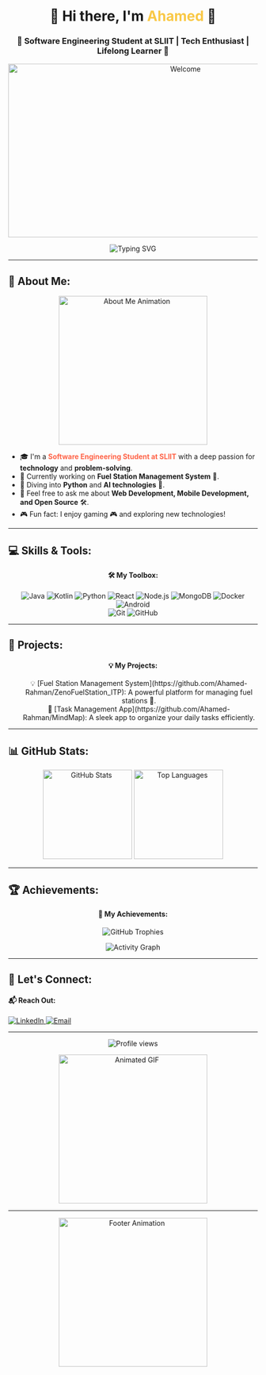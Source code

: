 <h1 align="center">🌟 Hi there, I'm <span style="color:#f9c846; font-weight:bold;">Ahamed</span> 👋</h1>
<h3 align="center">🚀 Software Engineering Student at SLIIT | Tech Enthusiast | Lifelong Learner 🌟</h3>

<p align="center">
  <img src="https://raw.githubusercontent.com/Ahamed-Rahman/your-repo/main/welcome.gif" alt="Welcome" width="700" height="350"/>
</p>

<div align="center">
  <img src="https://readme-typing-svg.herokuapp.com?size=30&color=F70000&lines=Welcome+to+my+Profile;Software+Engineering+Student;Lifelong+Learner;Tech+Enthusiast" alt="Typing SVG" />
</div>

---

## 🎉 About Me:

<p align="center">
  <img src="https://media.giphy.com/media/26AOSO5R2M2tpe3X6/giphy.gif" width="300" alt="About Me Animation"/>
</p>

- 🎓 I'm a **<span style="color: #FF6347;">Software Engineering Student at SLIIT</span>** with a deep passion for **technology** and **problem-solving**.
- 🔭 Currently working on **Fuel Station Management System** 🚗.
- 🌱 Diving into **Python** and **AI technologies** 🤖.
- 💬 Feel free to ask me about **Web Development, Mobile Development, and Open Source** 🛠️.
- 🎮 Fun fact: I enjoy gaming 🎮 and exploring new technologies!

---

## 💻 Skills & Tools:

<div align="center">
  <h4>🛠️ My Toolbox:</h4>
  <img src="https://img.shields.io/badge/Java-ED8B00?style=for-the-badge&logo=java&logoColor=white" alt="Java"/>
  <img src="https://img.shields.io/badge/Kotlin-0095D5?style=for-the-badge&logo=kotlin&logoColor=white" alt="Kotlin"/>
  <img src="https://img.shields.io/badge/Python-3776AB?style=for-the-badge&logo=python&logoColor=white" alt="Python"/>
  <img src="https://img.shields.io/badge/React-61DAFB?style=for-the-badge&logo=react&logoColor=black" alt="React"/>
  <img src="https://img.shields.io/badge/Node.js-339933?style=for-the-badge&logo=nodedotjs&logoColor=white" alt="Node.js"/>
  <img src="https://img.shields.io/badge/MongoDB-4EA94B?style=for-the-badge&logo=mongodb&logoColor=white" alt="MongoDB"/>
  <img src="https://img.shields.io/badge/Docker-2496ED?style=for-the-badge&logo=docker&logoColor=white" alt="Docker"/>
  <img src="https://img.shields.io/badge/Android-3DDC84?style=for-the-badge&logo=android&logoColor=white" alt="Android"/>
</div>

<div align="center">
  <img src="https://img.shields.io/badge/Git-F05032?style=for-the-badge&logo=git&logoColor=white" alt="Git"/>
  <img src="https://img.shields.io/badge/GitHub-181717?style=for-the-badge&logo=github&logoColor=white" alt="GitHub"/>
</div>

---

## 🚀 Projects:

<div align="center">
  <h4>💡 My Projects:</h4>
  <ul style="list-style-type: none;">
    <li>💡 [Fuel Station Management System](https://github.com/Ahamed-Rahman/ZenoFuelStation_ITP): A powerful platform for managing fuel stations 🚗.</li>
    <li>📝 [Task Management App](https://github.com/Ahamed-Rahman/MindMap): A sleek app to organize your daily tasks efficiently.</li>
  </ul>
</div>

---

## 📊 GitHub Stats:

<div align="center">
  <img height="180em" src="https://github-readme-stats.vercel.app/api?username=Ahamed-Rahman&show_icons=true&theme=merko&hide_border=true&count_private=true" alt="GitHub Stats"/>
  <img height="180em" src="https://github-readme-stats.vercel.app/api/top-langs/?username=Ahamed-Rahman&layout=compact&theme=merko&hide_border=true" alt="Top Languages"/>
</div>

---

## 🏆 Achievements:

<div align="center">
  <h4>🏅 My Achievements:</h4>
  <img src="https://github-profile-trophy.vercel.app/?username=Ahamed-Rahman&theme=darkhub&no-frame=true&row=1&column=6" alt="GitHub Trophies" />
</div>

<p align="center">
  <img src="https://github-readme-activity-graph.vercel.app/graph?username=Ahamed-Rahman&theme=react-dark" alt="Activity Graph" />
</p>

---

## 🔗 Let's Connect:

<p align="center">
  <h4>📬 Reach Out:</h4>
  <a href="https://linkedin.com/in/ahamedrahman" target="_blank">
    <img src="https://img.shields.io/badge/LinkedIn-blue?style=for-the-badge&logo=linkedin" alt="LinkedIn" />
  </a>
  <a href="mailto:ahamedwebsite2002@gmail.com">
    <img src="https://img.shields.io/badge/Email-red?style=for-the-badge&logo=gmail&logoColor=white" alt="Email" />
  </a>
</p>

---

<p align="center">
  <img src="https://komarev.com/ghpvc/?username=Ahamed-Rahman&color=blue&style=for-the-badge" alt="Profile views" />
</p>

<div align="center">
  <img src="https://i.pinimg.com/originals/8b/3c/96/8b3c9651ed858d40328a70c89b8e45bc.gif" alt="Animated GIF" width="300" />
</div>

---

<p align="center">
  <img src="https://media.giphy.com/media/xT0GqvWJbESN56LDES/giphy.gif" width="300" alt="Footer Animation"/>
</p>
